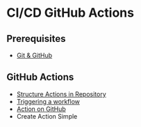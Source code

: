 # CI/CD GitHub Actions

## Prerequisites

- [Git & GitHub](../github/Readme.md)

## GitHub Actions

- [Structure Actions in Repository](structure.md)
- [Triggering a workflow]()
- [Action on GitHub](action-on-github.md)
- Create Action Simple



